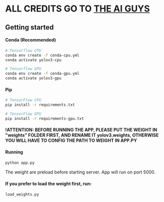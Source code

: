# ALL CREDITS GO TO [THE AI GUYS](https://github.com/theAIGuysCode)
## Getting started 

#### Conda (Recommended)

```bash
# Tensorflow CPU
conda env create -f conda-cpu.yml
conda activate yolov3-cpu

# Tensorflow GPU
conda env create -f conda-gpu.yml
conda activate yolov3-gpu
```

#### Pip
```bash
# TensorFlow CPU
pip install -r requirements.txt

# TensorFlow GPU
pip install -r requirements-gpu.txt
```

#### !ATTENTION: BEFORE RUNNING THE APP, PLEASE PUT THE WEIGHT IN "weights" FOLDER FIRST, AND RENAME IT yolov3.weights, OTHERWISE YOU WILL HAVE TO CONFIG THE PATH TO WEIGHT IN APP.PY

#### Running
```bash
python app.py
```
The weight are preload before starting server.
App will run on port 5000.
#### If you prefer to load the weight first, run:
```bash
load_weights.py
```
